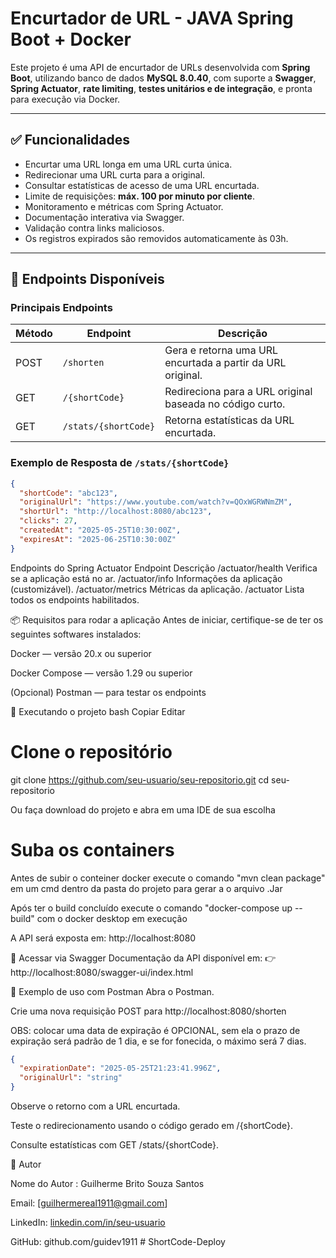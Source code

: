 # Encurtador de URL - JAVA Spring Boot + Docker

Este projeto é uma API de encurtador de URLs desenvolvida com **Spring Boot**, utilizando banco de dados **MySQL 8.0.40**, com suporte a **Swagger**, **Spring Actuator**, **rate limiting**, **testes unitários e de integração**, e pronta para execução via Docker.

---

## ✅ Funcionalidades

- Encurtar uma URL longa em uma URL curta única.
- Redirecionar uma URL curta para a original.
- Consultar estatísticas de acesso de uma URL encurtada.
- Limite de requisições: **máx. 100 por minuto por cliente**.
- Monitoramento e métricas com Spring Actuator.
- Documentação interativa via Swagger.
- Validação contra links maliciosos.
- Os registros expirados são removidos automaticamente às 03h.

---

## 🔗 Endpoints Disponíveis

### Principais Endpoints

| Método | Endpoint                      | Descrição                                                       |
|--------|-------------------------------|-----------------------------------------------------------------|
| POST   | `/shorten`                    | Gera e retorna uma URL encurtada a partir da URL original.     |
| GET    | `/{shortCode}`                | Redireciona para a URL original baseada no código curto.       |
| GET    | `/stats/{shortCode}`          | Retorna estatísticas da URL encurtada.                         |

### Exemplo de Resposta de `/stats/{shortCode}`

```json
{
  "shortCode": "abc123",
  "originalUrl": "https://www.youtube.com/watch?v=QOxWGRWNmZM",
  "shortUrl": "http://localhost:8080/abc123",
  "clicks": 27,
  "createdAt": "2025-05-25T10:30:00Z",
  "expiresAt": "2025-06-25T10:30:00Z"
}
```
Endpoints do Spring Actuator
Endpoint	Descrição
/actuator/health	Verifica se a aplicação está no ar.
/actuator/info	Informações da aplicação (customizável).
/actuator/metrics	Métricas da aplicação.
/actuator	Lista todos os endpoints habilitados.

📦 Requisitos para rodar a aplicação
Antes de iniciar, certifique-se de ter os seguintes softwares instalados:

Docker — versão 20.x ou superior

Docker Compose — versão 1.29 ou superior

(Opcional) Postman — para testar os endpoints

🚀 Executando o projeto
bash
Copiar
Editar
# Clone o repositório
git clone https://github.com/seu-usuario/seu-repositorio.git
cd seu-repositorio

Ou faça download do projeto e abra em uma IDE de sua escolha

# Suba os containers
Antes de subir o conteiner docker execute o comando "mvn clean package" em um cmd dentro da pasta do projeto para gerar a o arquivo .Jar

Após ter o build concluído execute o comando "docker-compose up --build" com o docker desktop em execução

A API será exposta em: http://localhost:8080

📘 Acessar via Swagger
Documentação da API disponível em:
👉 http://localhost:8080/swagger-ui/index.html

📮 Exemplo de uso com Postman
Abra o Postman.

Crie uma nova requisição POST para http://localhost:8080/shorten

OBS: colocar uma data de expiração é OPCIONAL, sem ela o prazo de expiração será padrão de 1 dia, e se for fonecida, o máximo será 7 dias.
```json 
{
  "expirationDate": "2025-05-25T21:23:41.996Z",
  "originalUrl": "string"
} 
```
Observe o retorno com a URL encurtada.

Teste o redirecionamento usando o código gerado em /{shortCode}.

Consulte estatísticas com GET /stats/{shortCode}.

👤 Autor

Nome do Autor : Guilherme Brito Souza Santos

Email: [guilhermereal1911@gmail.com]

LinkedIn: [linkedin.com/in/seu-usuario](https://www.linkedin.com/in/guilherme-brito-souza-santos-49766329b/)

GitHub: github.com/guidev1911
#   S h o r t C o d e - D e p l o y  
 
